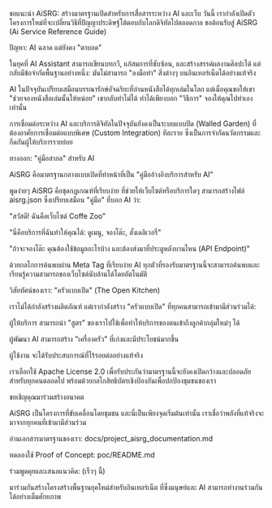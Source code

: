 ขอแนะนำ AiSRG: สร้างมาตรฐานเปิดสำหรับการสื่อสารระหว่าง AI และเว็บ
วันนี้ เรากำลังเปิดตัวโครงการใหม่ที่จะเปลี่ยนวิธีที่ปัญญาประดิษฐ์โต้ตอบกับโลกดิจิทัลไปตลอดกาล ขอต้อนรับสู่ AiSRG (Ai Service Reference Guide)

ปัญหา: AI ฉลาด แต่ยังคง "ตาบอด"

ในยุคที่ AI Assistant สามารถเขียนบทกวี, แก้สมการที่ซับซ้อน, และสร้างสรรค์ผลงานศิลปะได้ แต่กลับมีข้อจำกัดพื้นฐานอย่างหนึ่ง: มันไม่สามารถ "ลงมือทำ" สิ่งต่างๆ บนอินเทอร์เน็ตได้อย่างแท้จริง

AI ในปัจจุบันเปรียบเสมือนบรรณารักษ์อัจฉริยะที่อ่านหนังสือได้ทุกเล่มในโลก แต่เมื่อคุณขอให้เขา "ช่วยจองหนังสือเล่มนั้นให้หน่อย" เขากลับทำไม่ได้ ทำได้เพียงบอก "วิธีการ" จองให้คุณไปทำเองเท่านั้น

การเชื่อมต่อระหว่าง AI และบริการดิจิทัลในปัจจุบันยังคงเป็นระบบแบบปิด (Walled Garden) ที่ต้องอาศัยการเชื่อมต่อแบบพิเศษ (Custom Integration) ทีละราย ซึ่งเป็นการจำกัดนวัตกรรมและกีดกันผู้ให้บริการรายย่อย

ทางออก: "คู่มือสากล" สำหรับ AI

AiSRG คือมาตรฐานกลางแบบเปิดที่ทำหน้าที่เป็น "คู่มืออ้างอิงบริการสำหรับ AI"

พูดง่ายๆ AiSRG คือชุดกฎเกณฑ์ที่เรียบง่าย ที่ช่วยให้เว็บไซต์หรือบริการใดๆ สามารถสร้างไฟล์ aisrg.json ซึ่งเปรียบเสมือน "คู่มือ" ที่บอก AI ว่า:

"สวัสดี! ฉันคือเว็บไซต์ Coffe Zoo"

"นี่คือบริการที่ฉันทำให้คุณได้: ดูเมนู, จองโต๊ะ, สั่งเดลิเวอรี่"

"ถ้าจะจองโต๊ะ คุณต้องใช้ข้อมูลอะไรบ้าง และต้องส่งมาที่ประตูหลังบานไหน (API Endpoint)"

ด้วยกลไกการค้นพบผ่าน Meta Tag ที่เรียบง่าย AI ทุกตัวที่รองรับมาตรฐานนี้จะสามารถค้นพบและเรียนรู้ความสามารถของเว็บไซต์นับล้านได้โดยอัตโนมัติ

วิสัยทัศน์ของเรา: "ครัวแบบเปิด" (The Open Kitchen)

เราไม่ได้กำลังสร้างผลิตภัณฑ์ แต่เรากำลังสร้าง "ครัวแบบเปิด" ที่ทุกคนสามารถเข้ามามีส่วนร่วมได้:

ผู้ให้บริการ สามารถนำ "สูตร" ของเราไปใช้เพื่อทำให้บริการของตนเข้าถึงลูกค้ากลุ่มใหม่ๆ ได้

ผู้พัฒนา AI สามารถสร้าง "เครื่องครัว" ที่เก่งและมีประโยชน์มากขึ้น

ผู้ใช้งาน จะได้รับประสบการณ์ที่ไร้รอยต่ออย่างแท้จริง

เราเลือกใช้ Apache License 2.0 เพื่อรับประกันว่ามาตรฐานนี้จะยังคงเปิดกว้างและปลอดภัยสำหรับทุกคนตลอดไป พร้อมด้วยกลไกสิทธิบัตรเชิงป้องกันเพื่อปกป้องชุมชนของเรา

ขอเชิญคุณมาร่วมสร้างอนาคต

AiSRG เป็นโครงการที่ขับเคลื่อนโดยชุมชน และนี่เป็นเพียงจุดเริ่มต้นเท่านั้น เราเชื่อว่าพลังที่แท้จริงจะมาจากทุกคนที่เข้ามามีส่วนร่วม

อ่านเอกสารมาตรฐานของเรา: docs/project_aisrg_documentation.md

ทดลองใช้ Proof of Concept: poc/README.md

ร่วมพูดคุยและเสนอแนวคิด: (เร็วๆ นี้)

มาร่วมกันสร้างโครงสร้างพื้นฐานยุคใหม่สำหรับอินเทอร์เน็ต ที่ซึ่งมนุษย์และ AI สามารถทำงานร่วมกันได้อย่างเต็มศักยภาพ
